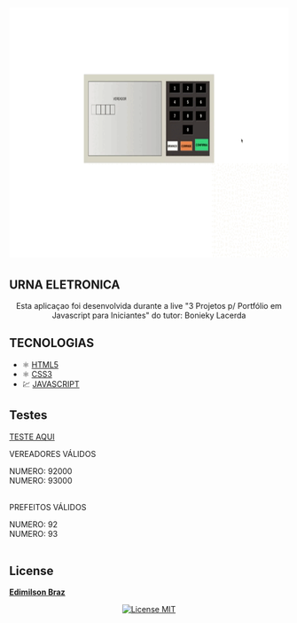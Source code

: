<h1 align="center">
  <p>
      <a target="_blank" rel="noopener noreferrer" href="https://ik.imagekit.io/1n1swj1w28/urna-eletronica_-4I4SOPMuug.png?updatedAt=1636210945672">
        <img src="./images/new_urna_eletronica.gif" alt="Urna Eletronica" height="450px" style="max-width:100%;">
      </a>
  </P>

  <h2>URNA ELETRONICA</h2> 
  <p align="center">Esta aplicaçao foi desenvolvida durante a live "3 Projetos p/ Portfólio em Javascript para Iniciantes" do tutor: Bonieky Lacerda</p>
  
</h1>

## TECNOLOGIAS
- ⚛️ [HTML5](https://developer.mozilla.org/pt-BR/docs/Web/HTML)
- ⚛️ [CSS3](https://developer.mozilla.org/pt-BR/docs/Web/CSS)
- 💹 [JAVASCRIPT](https://developer.mozilla.org/pt-BR/docs/Web/JavaScript)

## Testes
[TESTE AQUI](https://edimilsonbraz.github.io/urna-javascript/)
<p>VEREADORES VÁLIDOS</p> 
<span>NUMERO: 92000</sapn><br>
<span>NUMERO: 93000</sapn><br>
<br>
<p>PREFEITOS VÁLIDOS</p> 
<span>NUMERO: 92</sapn><br>
<span>NUMERO: 93</sapn><br>

<br>

## License
[**Edimilson Braz**](https://www.linkedin.com/in/edimilsonbraz/)
<p align="center">
  <a href="https://opensource.org/licenses/MIT">
    <img src="https://img.shields.io/badge/License-MIT-blue.svg" alt="License MIT">
  </a>
</p>
